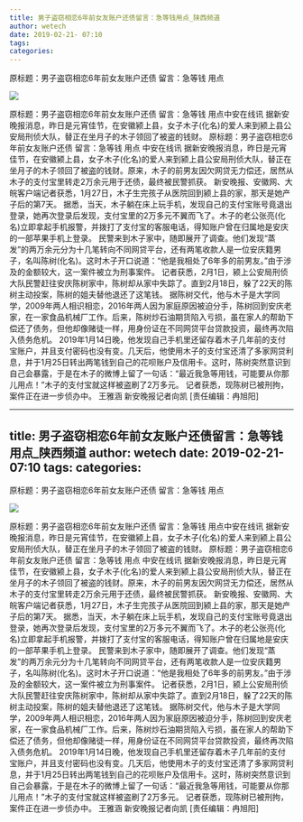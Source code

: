 ```yaml
---
title: 男子盗窃相恋6年前女友账户还债留言：急等钱用点_陕西频道
author: wetech
date: 2019-02-21- 07:10
tags: 
categories: 
---
```

原标题：男子盗窃相恋6年前女友账户还债 留言：急等钱 用点
<!-- more -->
                
<img align="center" border="0" src="http://p2.ifengimg.com/a/2016/0810/204c433878d5cf9size1_w16_h16.png" />
                
            
原标题：男子盗窃相恋6年前女友账户还债 留言：急等钱 用点中安在线讯 据新安晚报消息，昨日是元宵佳节，在安徽颍上县，女子木子(化名)的爱人来到颍上县公安局刑侦大队，替正在坐月子的木子领回了被盗的钱财。
原标题：男子盗窃相恋6年前女友账户还债 留言：急等钱 用点
中安在线讯 据新安晚报消息，昨日是元宵佳节，在安徽颍上县，女子木子(化名)的爱人来到颍上县公安局刑侦大队，替正在坐月子的木子领回了被盗的钱财。原来，木子的前男友因欠网贷无力偿还，居然从木子的支付宝里转走2万余元用于还债，最终被民警抓获。
新安晚报、安徽网、大皖客户端记者获悉，1月27日，木子生完孩子从医院回到颍上县的家，那天是她产子后的第7天。
据悉，当天，木子躺在床上玩手机，发现自己的支付宝账号竟退出登录，她再次登录后发现，支付宝里的2万多元不翼而飞了。木子的老公张亮(化名)立即拿起手机报警，并拨打了支付宝的客服电话，得知账户曾在归属地是安庆的一部苹果手机上登录。
民警来到木子家中，随即展开了调查。他们发现“蒸发”的两万余元分为十几笔转向不同网贷平台，还有两笔收款人是一位安庆籍男子，名叫陈树(化名)。这时木子开口说道：“他是我相处了6年多的前男友。”由于涉及的金额较大，这一案件被立为刑事案件。
记者获悉，2月1日，颍上公安局刑侦大队民警赶往安庆陈树家中，陈树却从家中失踪了。直到2月18日，躲了22天的陈树主动投案，陈树的姐夫替他退还了这笔钱。
据陈树交代，他与木子是大学同学，2009年两人相识相恋，2016年两人因为家庭原因被迫分手，陈树回到安庆老家，在一家食品机械厂工作。后来，陈树炒石油期货陷入亏损，虽在家人的帮助下偿还了债务，但他却像赌徒一样，用身份证在不同网贷平台贷款投资，最终再次陷入债务危机。
2019年1月14日晚，他发现自己手机里还留存着木子几年前的支付宝账户，并且支付密码也没有变。几天后，他使用木子的支付宝还清了多家网贷利息，并于1月25日转出两笔钱到自己的花呗账户及信用卡。这时，陈树突然意识到自己会暴露，于是在木子的微博上留了一句话：“最近我急等用钱，可能要从你那儿用点！”木子的支付宝就这样被盗刷了2万多元。
记者获悉，现陈树已被刑拘，案件正在进一步侦办中。
王雅涵 新安晚报记者向凯
[责任编辑：冉旭阳]
            
---
title: 男子盗窃相恋6年前女友账户还债留言：急等钱用点_陕西频道
author: wetech
date: 2019-02-21- 07:10
tags: 
categories: 
---
原标题：男子盗窃相恋6年前女友账户还债 留言：急等钱 用点
<!-- more -->
                
<img align="center" border="0" src="http://p2.ifengimg.com/a/2016/0810/204c433878d5cf9size1_w16_h16.png" />
                
            
原标题：男子盗窃相恋6年前女友账户还债 留言：急等钱 用点中安在线讯 据新安晚报消息，昨日是元宵佳节，在安徽颍上县，女子木子(化名)的爱人来到颍上县公安局刑侦大队，替正在坐月子的木子领回了被盗的钱财。
原标题：男子盗窃相恋6年前女友账户还债 留言：急等钱 用点
中安在线讯 据新安晚报消息，昨日是元宵佳节，在安徽颍上县，女子木子(化名)的爱人来到颍上县公安局刑侦大队，替正在坐月子的木子领回了被盗的钱财。原来，木子的前男友因欠网贷无力偿还，居然从木子的支付宝里转走2万余元用于还债，最终被民警抓获。
新安晚报、安徽网、大皖客户端记者获悉，1月27日，木子生完孩子从医院回到颍上县的家，那天是她产子后的第7天。
据悉，当天，木子躺在床上玩手机，发现自己的支付宝账号竟退出登录，她再次登录后发现，支付宝里的2万多元不翼而飞了。木子的老公张亮(化名)立即拿起手机报警，并拨打了支付宝的客服电话，得知账户曾在归属地是安庆的一部苹果手机上登录。
民警来到木子家中，随即展开了调查。他们发现“蒸发”的两万余元分为十几笔转向不同网贷平台，还有两笔收款人是一位安庆籍男子，名叫陈树(化名)。这时木子开口说道：“他是我相处了6年多的前男友。”由于涉及的金额较大，这一案件被立为刑事案件。
记者获悉，2月1日，颍上公安局刑侦大队民警赶往安庆陈树家中，陈树却从家中失踪了。直到2月18日，躲了22天的陈树主动投案，陈树的姐夫替他退还了这笔钱。
据陈树交代，他与木子是大学同学，2009年两人相识相恋，2016年两人因为家庭原因被迫分手，陈树回到安庆老家，在一家食品机械厂工作。后来，陈树炒石油期货陷入亏损，虽在家人的帮助下偿还了债务，但他却像赌徒一样，用身份证在不同网贷平台贷款投资，最终再次陷入债务危机。
2019年1月14日晚，他发现自己手机里还留存着木子几年前的支付宝账户，并且支付密码也没有变。几天后，他使用木子的支付宝还清了多家网贷利息，并于1月25日转出两笔钱到自己的花呗账户及信用卡。这时，陈树突然意识到自己会暴露，于是在木子的微博上留了一句话：“最近我急等用钱，可能要从你那儿用点！”木子的支付宝就这样被盗刷了2万多元。
记者获悉，现陈树已被刑拘，案件正在进一步侦办中。
王雅涵 新安晚报记者向凯
[责任编辑：冉旭阳]
            
